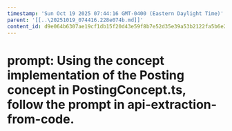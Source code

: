 ```yaml
---
timestamp: 'Sun Oct 19 2025 07:44:16 GMT-0400 (Eastern Daylight Time)'
parent: '[[..\20251019_074416.228e074b.md]]'
content_id: d9e064b6307ae19cf1db15f20d43e59f8b7e52d35e39a53b2122fa5b6e23076f
---
```


# prompt: Using the concept implementation of the Posting concept in PostingConcept.ts, follow the prompt in api-extraction-from-code.
